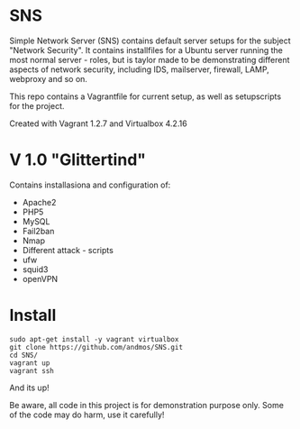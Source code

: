 SNS
===

Simple Network Server (SNS) contains default server setups for the subject "Network Security".
It contains installfiles for a Ubuntu server running the most normal server - roles, but is taylor made to be demonstrating
different aspects of network security, including IDS, mailserver, firewall, LAMP, webproxy and so on. 

This repo contains a Vagrantfile for current setup, as well as setupscripts for the project. 

Created with Vagrant 1.2.7 and Virtualbox 4.2.16

V 1.0 "Glittertind"
===  
Contains installasiona and configuration of:
- Apache2
- PHP5
- MySQL
- Fail2ban
- Nmap 
- Different attack - scripts
- ufw
- squid3
- openVPN

Install
===

	sudo apt-get install -y vagrant virtualbox
	git clone https://github.com/andmos/SNS.git
	cd SNS/
	vagrant up
	vagrant ssh

And its up!

Be aware, all code in this project is for demonstration purpose only. Some of the code may do harm, use it carefully!
